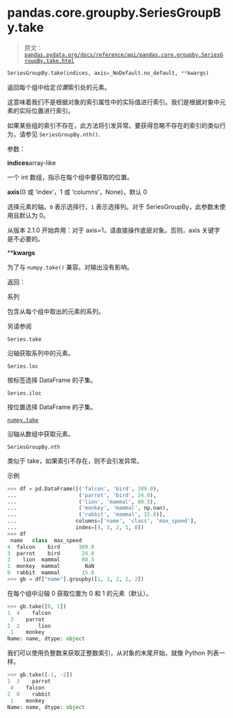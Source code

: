 # pandas.core.groupby.SeriesGroupBy.take

> 原文：[`pandas.pydata.org/docs/reference/api/pandas.core.groupby.SeriesGroupBy.take.html`](https://pandas.pydata.org/docs/reference/api/pandas.core.groupby.SeriesGroupBy.take.html)

```py
SeriesGroupBy.take(indices, axis=_NoDefault.no_default, **kwargs)
```

返回每个组中给定*位置*索引处的元素。

这意味着我们不是根据对象的索引属性中的实际值进行索引。我们是根据对象中元素的实际位置进行索引。

如果某些组的索引不存在，此方法将引发异常。要获得忽略不存在的索引的类似行为，请参见 `SeriesGroupBy.nth()`.

参数：

**indices**array-like

一个 int 数组，指示在每个组中要获取的位置。

**axis**{0 或 ‘index’，1 或 ‘columns’，None}，默认 0

选择元素的轴。`0` 表示选择行，`1` 表示选择列。对于 SeriesGroupBy，此参数未使用且默认为 0。

从版本 2.1.0 开始弃用：对于 axis=1，请直接操作底层对象。否则，axis 关键字是不必要的。

****kwargs**

为了与 `numpy.take()` 兼容。对输出没有影响。

返回：

系列

包含从每个组中取出的元素的系列。

另请参阅

`Series.take`

沿轴获取系列中的元素。

`Series.loc`

按标签选择 DataFrame 的子集。

`Series.iloc`

按位置选择 DataFrame 的子集。

[`numpy.take`](https://numpy.org/doc/stable/reference/generated/numpy.take.html#numpy.take "(在 NumPy v1.26 中)")

沿轴从数组中获取元素。

`SeriesGroupBy.nth`

类似于 take，如果索引不存在，则不会引发异常。

示例

```py
>>> df = pd.DataFrame([('falcon', 'bird', 389.0),
...                    ('parrot', 'bird', 24.0),
...                    ('lion', 'mammal', 80.5),
...                    ('monkey', 'mammal', np.nan),
...                    ('rabbit', 'mammal', 15.0)],
...                   columns=['name', 'class', 'max_speed'],
...                   index=[4, 3, 2, 1, 0])
>>> df
 name   class  max_speed
4  falcon    bird      389.0
3  parrot    bird       24.0
2    lion  mammal       80.5
1  monkey  mammal        NaN
0  rabbit  mammal       15.0
>>> gb = df["name"].groupby([1, 1, 2, 2, 2]) 
```

在每个组中沿轴 0 获取位置为 0 和 1 的元素（默认）。

```py
>>> gb.take([0, 1])
1  4    falcon
 3    parrot
2  2      lion
 1    monkey
Name: name, dtype: object 
```

我们可以使用负整数来获取正整数索引，从对象的末尾开始，就像 Python 列表一样。

```py
>>> gb.take([-1, -2])
1  3    parrot
 4    falcon
2  0    rabbit
 1    monkey
Name: name, dtype: object 
```
